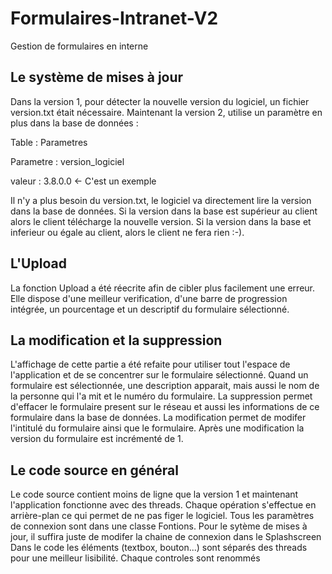 Formulaires-Intranet-V2
=======================

Gestion de formulaires en interne

Le système de mises à jour
----------------------------------

Dans la version 1, pour détecter la nouvelle version du logiciel, un fichier version.txt était nécessaire.
Maintenant la version 2, utilise un paramètre en plus dans la base de données :

Table : Parametres

Parametre : version_logiciel

valeur : 3.8.0.0   <- C'est un exemple

Il n'y a plus besoin du version.txt, le logiciel va directement lire la version dans la base de données.
Si la version dans la base est supérieur au client alors le client télécharge la nouvelle version.
Si la version dans la base et inferieur ou égale au client, alors le client ne fera rien :-).

L'Upload
----------------------------------

La fonction Upload a été réecrite afin de cibler plus facilement une erreur. Elle dispose d'une meilleur verification,
d'une barre de progression intégrée, un pourcentage et un descriptif du formulaire sélectionné.

La modification et la suppression
----------------------------------

L'affichage de cette partie a été refaite pour utiliser tout l'espace de l'application et de se concentrer sur le
formulaire sélectionné.
Quand un formulaire est sélectionnée, une description apparait, mais aussi le nom de la personne qui l'a mit et le numéro
du formulaire.
La suppression permet d'effacer le formulaire present sur le réseau et aussi les informations de ce formulaire dans la base
de données.
La modification permet de modifer l'intitulé du formulaire ainsi que le formulaire.
Après une modification la version du formulaire est incrémenté de 1.

Le code source en général
---------------------------------

Le code source contient moins de ligne que la version 1 et maintenant l'application fonctionne avec des threads.
Chaque opération s'effectue en arrière-plan ce qui permet de ne pas figer le logiciel.
Tous les paramètres de connexion sont dans une classe Fontions.
Pour le sytème de mises à jour, il suffira juste de modifer la chaine de connexion dans le Splashscreen
Dans le code les éléments (textbox, bouton...) sont séparés des threads pour une meilleur lisibilité.
Chaque controles sont renommés
